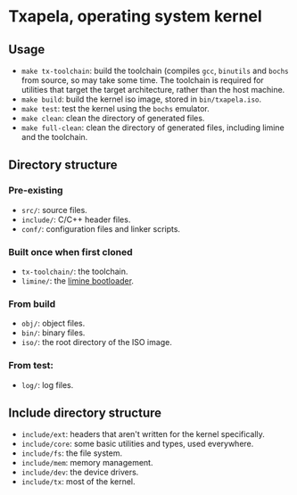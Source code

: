 # Txapela, operating system kernel
## Usage
- `make tx-toolchain`: build the toolchain (compiles `gcc`, `binutils` and `bochs`
from source, so may take some time. The toolchain is required for utilities that
target the target architecture, rather than the host machine.
- `make build`: build the kernel iso image, stored in `bin/txapela.iso`.
- `make test`: test the kernel using the `bochs` emulator.
- `make clean`: clean the directory of generated files.
- `make full-clean`: clean the directory of generated files, including limine
and the toolchain.
## Directory structure
### Pre-existing
- `src/`: source files.
- `include/`: C/C++ header files.
- `conf/`: configuration files and linker scripts.
### Built once when first cloned
- `tx-toolchain/`: the toolchain.
- `limine/`: the [limine bootloader](https://github.com/limine-bootloader/limine).
### From build
- `obj/`: object files.
- `bin/`: binary files.
- `iso/`: the root directory of the ISO image.
### From test:
- `log/`: log files.
## Include directory structure
- `include/ext`: headers that aren't written for the kernel specifically.
- `include/core`: some basic utilities and types, used everywhere.
- `include/fs`: the file system.
- `include/mem`: memory management.
- `include/dev`: the device drivers.
- `include/tx`: most of the kernel.
